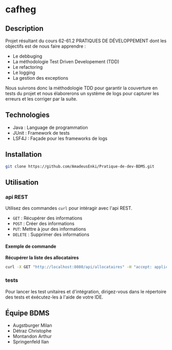 # cafheg

## Description

Projet résultant du cours 62-61.2 PRATIQUES DE DÉVELOPPEMENT dont les objectifs est de nous faire apprendre :
- Le debbuging
- La méthodologie Test Driven Developement (TDD)
- Le refactoring
- Le logging
- La gestion des exceptions

Nous suivrons donc la méthodologie TDD pour garantir la couverture en tests du projet et nous élaborerons un système de logs pour capturer les erreurs et les corriger par la suite.

## Technologies

- Java : Language de programmation
- JUnit : Framework de tests
- LSF4J : Façade pour les frameworks de logs

## Installation

```sh
git clone https://github.com/AmadeusEnki/Pratique-de-dev-BDMS.git
```

## Utilisation
### api REST
Utilisez des commandes `curl` pour intéragir avec l'api REST.
- `GET` : Récupérer des informations
- `POST` : Créer des informations
- `PUT`: Mettre à jour des informations
- `DELETE` : Supprimer des informations

#### Exemple de commande

**Récupérer la liste des allocataires**

```sh
curl -X GET "http://localhost:8080/api/allocataires" -H "accept: application/json"
```

### tests
Pour lancer les test unitaires et d'intégration, dirigez-vous dans le répertoire des tests et éxécutez-les à l'aide de votre IDE.

## Équipe BDMS

- Augstburger Milan
- Détraz Christophe
- Montandon Arthur
- Springenfeld Ilan

